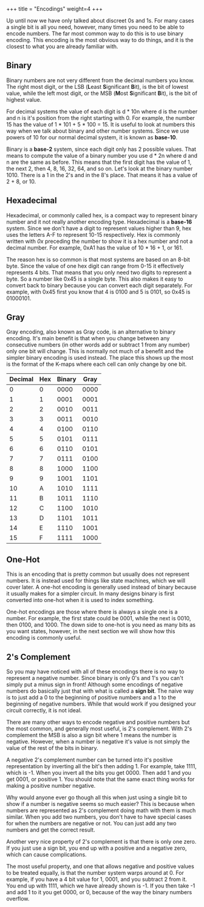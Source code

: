 +++
title = "Encodings"
weight=4
+++

Up until now we have only talked about discreet 0s and 1s. For many cases a single bit is all you need, however, many times you need to be able to encode numbers. The far most common way to do this is to use binary encoding. This encoding is the most obvious way to do things, and it is the closest to what you are already familiar with.

## Binary

Binary numbers are not very different from the decimal numbers you know. The right most digit, or the LSB (**L**east **S**ignificant **B**it), is the bit of lowest value, while the left most digit, or the MSB (**M**ost **S**ignificant **B**it), is the bit of highest value.

For decimal systems the value of each digit is d * 10n where d is the number and n is it's position from the right starting with 0. For example, the number 15 has the value of 1 * 101 + 5 * 100 = 15. It is useful to look at numbers this way when we talk about binary and other number systems. Since we use powers of 10 for our normal decimal system, it is known as **base-10**.

Binary is a **base-2** system, since each digit only has 2 possible values. That means to compute the value of a binary number you use d * 2n where d and n are the same as before. This means that the first digit has the value of 1, the next 2, then 4, 8, 16, 32, 64, and so on. Let's look at the binary number 1010. There is a 1 in the 2's and in the 8's place. That means it has a value of 2 + 8, or 10.

## Hexadecimal

Hexadecimal, or commonly called hex, is a compact way to represent binary number and it not really another encoding type. Hexadecimal is a **base-16** system. Since we don't have a digit to represent values higher than 9, hex uses the letters A-F to represent 10-15 respectively. Hex is commonly written with _0x_ preceding the number to show it is a hex number and not a decimal number. For example, 0xA1 has the value of  10 * 16 + 1, or 161. 

The reason hex is so common is that most systems are based on an 8-bit byte. Since the value of one hex digit can range from 0-15 it effectively represents 4 bits. That means that you only need two digits to represent a byte. So a number like 0x45 is a single byte. This also makes it easy to convert back to binary because you can convert each digit separately. For example, with 0x45 first you know that 4 is 0100 and 5 is 0101, so 0x45 is 01000101.

## Gray

Gray encoding, also known as Gray code, is an alternative to binary encoding. It's main benefit is that when you change between any consecutive numbers (in other words add or subtract 1 from any number) only one bit will change. This is normally not much of a benefit and the simpler binary encoding is used instead. The place this shows up the most is the format of the K-maps where each cell can only change by one bit. 

|Decimal|Hex|Binary|Gray|
|---|---|---|---|
|0|0|0000|0000|
|1|1|0001|0001|
|2|2|0010|0011|
|3|3|0011|0010|
|4|4|0100|0110|
|5|5|0101|0111|
|6|6|0110|0101|
|7|7|0111|0100|
|8|8|1000|1100|
|9|9|1001|1101|
|10|A|1010|1111|
|11|B|1011|1110|
|12|C|1100|1010|
|13|D|1101|1011|
|14|E|1110|1001|
|15|F|1111|1000|

## One-Hot

This is an encoding that is pretty common but usually does not represent numbers. It is instead used for things like state machines, which we will cover later. A one-hot encoding is generally used instead of binary because it usually makes for a simpler circuit. In many designs binary is first converted into one-hot when it is used to index something.

One-hot encodings are those where there is always a single one is a number. For example, the first state could be 0001, while the next is 0010, then 0100, and 1000. The down side to one-hot is you need as many bits as you want states, however, in the next section we will show how this encoding is commonly useful.

## 2's Complement

So you may have noticed with all of these encodings there is no way to represent a negative number. Since binary is only 0's and 1's you can't simply put a minus sign in front! Although some encodings of negative numbers do basically just that with what is called a **sign bit**. The naive way is to just add a 0 to the beginning of positive numbers and a 1 to the beginning of negative numbers. While that would work if you designed your circuit correctly, it is not ideal. 

There are many other ways to encode negative and positive numbers but the most common, and generally most useful, is 2's complement. With 2's complement the MSB is also a sign bit where 1 means the number is negative. However, when a number is negative it's value is not simply the value of the rest of the bits in binary.

A negative 2's complement number can be turned into it's positive representation by inverting all the bit's then adding 1. For example, take 1111, which is -1. When you invert all the bits you get 0000. Then add 1 and you get 0001, or positive 1. You should note that the same exact thing works for making a positive number negative. 

Why would anyone ever go though all this when just using a single bit to show if a number is negative seems so much easier? This is because when numbers are represented as 2's complement doing math with them is much similar. When you add two numbers, you don't have to have special cases for when the numbers are negative or not. You can just add any two numbers and get the correct result.

Another very nice property of 2's complement is that there is only one zero. If you just use a sign bit, you end up with a positive and a negative zero, which can cause complications.

The most useful property, and one that allows negative and positive values to be treated equally, is that the number system warps around at 0. For example, if you have a 4 bit value for 1, 0001, and you subtract 2 from it. You end up with 1111, which we have already shown is -1. If you then take -1 and add 1 to it you get 0000, or 0, because of the way the binary numbers overflow.